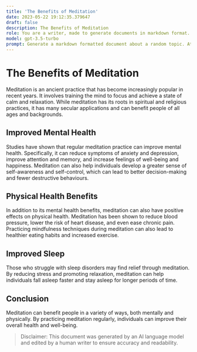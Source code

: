 ```yaml
---
title: 'The Benefits of Meditation'
date: 2023-05-22 19:12:35.379647
draft: false
description: The Benefits of Meditation
role: You are a writer, made to generate documents in markdown format. It is very important that all of the documents you generate are in valid markdown format.
model: gpt-3.5-turbo
prompt: Generate a markdown formatted document about a random topic. At the bottom, include a disclaimer explaining that the document was generated by you. The first line of the document should be the title. Make sure that the entire document is in proper markdown format, using a mix of various tags to make the document visually appealing.
---
```


# The Benefits of Meditation

Meditation is an ancient practice that has become increasingly popular in recent years. It involves training the mind to focus and achieve a state of calm and relaxation. While meditation has its roots in spiritual and religious practices, it has many secular applications and can benefit people of all ages and backgrounds.

## Improved Mental Health

Studies have shown that regular meditation practice can improve mental health. Specifically, it can reduce symptoms of anxiety and depression, improve attention and memory, and increase feelings of well-being and happiness. Meditation can also help individuals develop a greater sense of self-awareness and self-control, which can lead to better decision-making and fewer destructive behaviours.

## Physical Health Benefits

In addition to its mental health benefits, meditation can also have positive effects on physical health. Meditation has been shown to reduce blood pressure, lower the risk of heart disease, and even ease chronic pain. Practicing mindfulness techniques during meditation can also lead to healthier eating habits and increased exercise.

## Improved Sleep

Those who struggle with sleep disorders may find relief through meditation. By reducing stress and promoting relaxation, meditation can help individuals fall asleep faster and stay asleep for longer periods of time.

## Conclusion

Meditation can benefit people in a variety of ways, both mentally and physically. By practicing meditation regularly, individuals can improve their overall health and well-being.

>Disclaimer: This document was generated by an AI language model and edited by a human writer to ensure accuracy and readability.